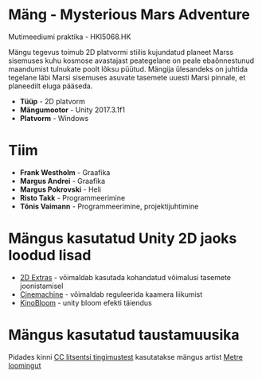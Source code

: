 # Mäng - Mysterious Mars Adventure
Mutimeediumi praktika - HKI5068.HK

Mängu tegevus toimub 2D platvormi stiilis kujundatud planeet Marss sisemuses kuhu kosmose avastajast peategelane on peale ebaõnnestunud maandumist tulnukate poolt lõksu püütud. Mängija ülesandeks on juhtida tegelane läbi Marsi sisemuses asuvate tasemete uuesti Marsi pinnale, et planeedilt eluga pääseda.

* **Tüüp** - 2D platvorm
* **Mängumootor** - Unity 2017.3.1f1
* **Platvorm** - Windows

# Tiim
* **Frank Westholm**   - Graafika
* **Margus Andrei**    - Graafika
* **Margus Pokrovski** - Heli
* **Risto Takk**       - Programmeerimine
* **Tõnis Vaimann**    - Programmeerimine, projektijuhtimine

# Mängus kasutatud Unity 2D jaoks loodud lisad
 - [2D Extras](https://github.com/Unity-Technologies/2d-extras) - võimaldab kasutada kohandatud võimalusi tasemete joonistamisel 
 - [Cinemachine](https://assetstore.unity.com/packages/essentials/cinemachine-79898) - võimaldab reguleerida kaamera liikumist
 - [KinoBloom](https://github.com/keijiro/KinoBloom) - unity bloom efekti täiendus
 
# Mängus kasutatud taustamuusika
Pidades kinni [CC litsentsi tingimustest](https://creativecommons.org/licenses/by-nc-sa/4.0/) kasutatakse mängus artist [Metre loomingut](https://drive.google.com/drive/folders/13-UU0JHOwZfDxI77p8NKlGeTiKKPreKe?usp=sharing)
